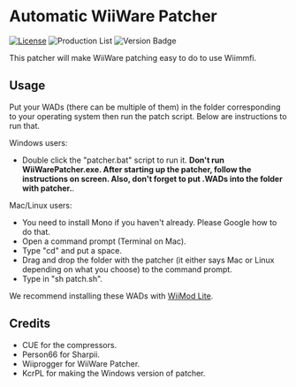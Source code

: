 # Automatic WiiWare Patcher
[![License](https://img.shields.io/github/license/riiconnect24/auto-wiiware-patcher.svg?style=flat-square)](http://www.gnu.org/licenses/agpl-3.0)
![Production List](https://img.shields.io/discord/206934458954153984.svg?style=flat-square)
![Version Badge](https://img.shields.io/github/release/riiconnect24/auto-wiiware-patcher.svg?style=flat-square)

This patcher will make WiiWare patching easy to do to use Wiimmfi.

## Usage

Put your WADs (there can be multiple of them) in the folder corresponding to your operating system then run the patch script. Below are instructions to run that.

Windows users:

<ul>
	<li>Double click the "patcher.bat" script to run it. <b>Don't run WiiWarePatcher.exe. After starting up the patcher, follow the instructions on screen. Also, don't forget to put .WADs into the folder with patcher.</b>.</li>
</ul>

Mac/Linux users:

<ul>
	<li>You need to install Mono if you haven't already. Please Google how to do that.</li>
	<li>Open a command prompt (Terminal on Mac).</li>
	<li>Type "cd" and put a space.</li>
	<li>Drag and drop the folder with the patcher (it either says Mac or Linux depending on what you choose) to the command prompt.</li>
	<li>Type in "sh patch.sh".</li>
</ul>

We recommend installing these WADs with <a href="https://github.com/RiiConnect24/Wii-Mod-Lite/releases">WiiMod Lite</a>.

## Credits

- CUE for the compressors.
- Person66 for Sharpii.
- Wiiprogger for WiiWare Patcher.
- KcrPL for making the Windows version of patcher.
